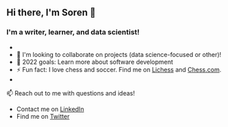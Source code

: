 ## Hi there, I'm Soren 👋  

### I'm a writer, learner, and data scientist!

- 
- 👯 I'm looking to collaborate on projects (data science-focused or other)!
- 🌱 2022 goals: Learn more about software development
- ⚡ Fun fact: I love chess and soccer. Find me on [Lichess](https://lichess.org/@/NurseDrunkenstein) and [Chess.com](https://www.chess.com/member/sorenfukboi).
- 

📫 Reach out to me with questions and ideas!

- Contact me on [LinkedIn](https://www.linkedin.com/in/soren-gran/)
- Find me on [Twitter](https://twitter.com/sorentgran)

<!---
stgran/stgran is a ✨ special ✨ repository because its `README.md` (this file) appears on your GitHub profile.
You can click the Preview link to take a look at your changes.
--->
